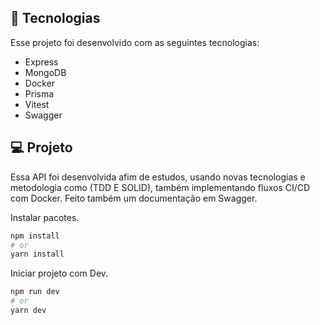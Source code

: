 ## 🚀 Tecnologias

Esse projeto foi desenvolvido com as seguintes tecnologias:

- Express
- MongoDB
- Docker
- Prisma
- Vitest
- Swagger

## 💻 Projeto

Essa API foi desenvolvida afim de estudos, usando novas tecnologias e metodologia como (TDD E SOLID), também implementando fluxos CI/CD com Docker.
Feito também um documentação em Swagger.

Instalar pacotes.

```sh
npm install
# or
yarn install
```

Iniciar projeto com Dev.

```sh
npm run dev
# or
yarn dev
```
